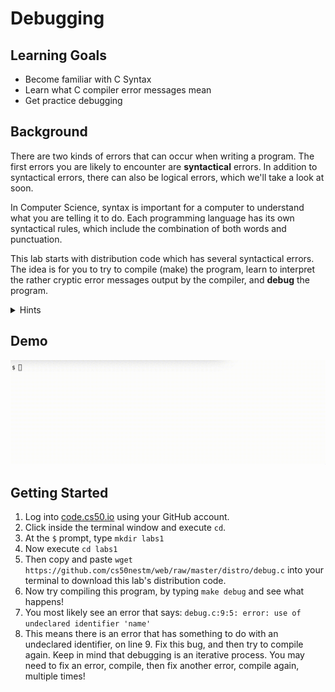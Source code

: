 # Debugging

## Learning Goals
  * Become familiar with C Syntax
  * Learn what C compiler error messages mean
  * Get practice debugging



## Background

There are two kinds of errors that can occur when writing a program. The first errors you are likely to encounter are **syntactical** errors. In addition to syntactical errors, there can also be logical errors, which we'll take a look at soon.

In Computer Science, syntax is important for a computer to understand what you are telling it to do. Each programming language has its own syntactical rules, which include the combination of both words and punctuation. 

This lab starts with distribution code which has several syntactical errors. The idea is for you to try to compile (make) the program, learn to interpret the rather cryptic error messages output by the compiler, and **debug** the program.

<details>
 <summary>Hints</summary>
 
1. Compile (make) the program
2. The first error will probably say `debug.c:9:5: error: use of undeclared identifier 'name'`. The `9` after `debug.c:` means there is a problem on line 9. Why do you think is says `undeclared identifier`?
3. You may want to look for errors such as missing symbols, missing libraries, missing variable declarations.
 
 
</details>

## Demo

![DebugGif](https://raw.githubusercontent.com/cs50nestm/web/master/labs/debug/debugDemo.gif)
<!-- ![DebugGif](https://raw.githubusercontent.com/cs50nestm/web/master/labs/debug/debugDemo.gif | width=100) -->

<!-- <img src="https://raw.githubusercontent.com/cs50nestm/web/master/labs/debug/debugDemo.gif" width=100%>  -->


## Getting Started

1. Log into [code.cs50.io](https://code.cs50.io/) using your GitHub account. 
2. Click inside the terminal window and execute `cd`.
3. At the `$` prompt, type `mkdir labs1`
4. Now execute `cd labs1`
5. Then copy and paste `wget https://github.com/cs50nestm/web/raw/master/distro/debug.c` into your terminal to download this lab's distribution code.
6. Now try compiling this program, by typing `make debug` and see what happens!
7. You most likely see an error that says: `debug.c:9:5: error: use of undeclared identifier 'name'`
8. This means there is an error that has something to do with an undeclared identifier, on line 9. Fix this bug, and then try to compile again. Keep in mind that debugging is an iterative process. You may need to fix an error, compile, then fix another error, compile again, multiple times!




